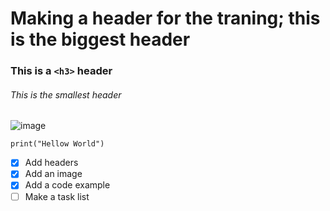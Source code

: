 # Making a header for the traning; this is the biggest header
### This is a `<h3>` header
###### This is the smallest header

![image](https://github.com/Exp-Communicate-Using-Markdown-Cohort-1/series-communicate-using-markdown-utkuoksuz/assets/103311984/67203013-a68a-4458-858a-c5051eefb690)

```
print("Hellow World")
```
- [x] Add headers
- [x] Add an image
- [x] Add a code example
- [ ] Make a task list
